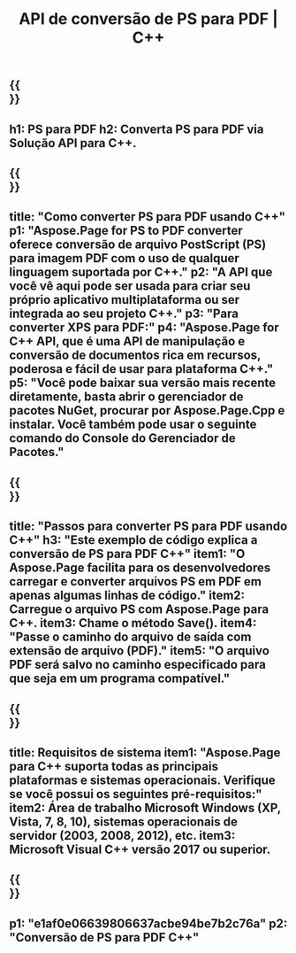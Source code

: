 ﻿---
translation: true
template: /_templates/_conversion-child-cpp.md
title: API de conversão de PS para PDF | C++
url: /cpp/conversion/ps-to-pdf/
description: Conversão de PS para PDF fornecida por Aspose.Page para solução de API C++. Funciona em C++ Runtime Environment para Windows de 32 bits, Windows de 64 bits e Linux de 64 bits.
informat: PS
outformat: PDF
otherformats: XPS EPS
---

{{<section banner>}}
---
h1: PS para PDF
h2: Converta PS para PDF via Solução API para C++.
---

{{<section overview>}}
---
title: "Como converter PS para PDF usando C++"
p1: "Aspose.Page for PS to PDF converter oferece conversão de arquivo PostScript (PS) para imagem PDF com o uso de qualquer linguagem suportada por C++."
p2: "A API que você vê aqui pode ser usada para criar seu próprio aplicativo multiplataforma ou ser integrada ao seu projeto C++."
p3: "Para converter XPS para PDF:"
p4: "Aspose.Page for C++ API, que é uma API de manipulação e conversão de documentos rica em recursos, poderosa e fácil de usar para plataforma C++."
p5: "Você pode baixar sua versão mais recente diretamente, basta abrir o gerenciador de pacotes NuGet, procurar por Aspose.Page.Cpp e instalar. Você também pode usar o seguinte comando do Console do Gerenciador de Pacotes."
---

{{<section feature1>}}
---
title: "Passos para converter PS para PDF usando C++"
h3: "Este exemplo de código explica a conversão de PS para PDF C++"
item1: "O Aspose.Page facilita para os desenvolvedores carregar e converter arquivos PS em PDF em apenas algumas linhas de código."
item2: Carregue o arquivo PS com Aspose.Page para C++.
item3: Chame o método Save().
item4: "Passe o caminho do arquivo de saída com extensão de arquivo (PDF)."
item5: "O arquivo PDF será salvo no caminho especificado para que seja em um programa compatível."
---

{{<section feature2>}}
---
title: Requisitos de sistema
item1: "Aspose.Page para C++ suporta todas as principais plataformas e sistemas operacionais. Verifique se você possui os seguintes pré-requisitos:"
item2: Área de trabalho Microsoft Windows (XP, Vista, 7, 8, 10), sistemas operacionais de servidor (2003, 2008, 2012), etc.
item3: Microsoft Visual C++ versão 2017 ou superior.
---

{{<section gist>}}
---
p1: "e1af0e06639806637acbe94be7b2c76a"
p2: "Conversão de PS para PDF C++"
---
